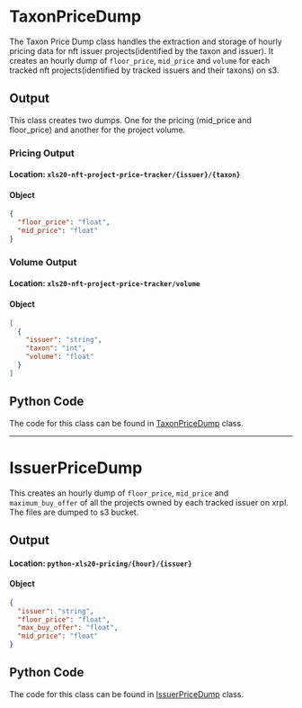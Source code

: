 # TaxonPriceDump

The Taxon Price Dump class handles the extraction and storage of hourly pricing 
data for nft issuer projects(identified by the taxon and issuer). It creates an hourly dump of `floor_price`, `mid_price` and `volume`
for each tracked nft projects(identified by tracked issuers and their taxons) on s3.

## Output
This class creates two dumps. One for the pricing (mid_price and floor_price) and another for the project volume.
### Pricing Output
#### Location: `xls20-nft-project-price-tracker/{issuer}/{taxon}`
#### Object
```json
{
  "floor_price": "float",
  "mid_price": "float"
}
```
### Volume Output
#### Location: `xls20-nft-project-price-tracker/volume`
#### Object
```json
[
  {
    "issuer": "string",
    "taxon": "int", 
    "volume": "float"
  }
]
```
## Python Code
The code for this class can be found in [TaxonPriceDump](/sls_lambda/pricing.py) class.
___
# IssuerPriceDump

This creates an hourly dump of `floor_price`, `mid_price` and `maximum_buy_offer` of all the projects owned by each tracked issuer on xrpl.
The files are dumped to s3 bucket.

## Output
#### Location: `python-xls20-pricing/{hour}/{issuer}`
#### Object
```json
{
  "issuer": "string",
  "floor_price": "float",
  "max_buy_offer": "float",
  "mid_price": "float"
}
```
## Python Code
The code for this class can be found in [IssuerPriceDump](/sls_lambda/pricing.py) class.
